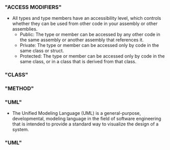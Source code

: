 ### "ACCESS MODIFIERS"
* All types and type members have an accessibility level, which controls whether they can be used from other code in your assembly or other assemblies. 
    * Public: The type or member can be accessed by any other code in the same assembly or another assembly that references it.
    * Private: The type or member can be accessed only by code in the same class or struct.
    * Protected: The type or member can be accessed only by code in the same class, or in a class that is derived from that class.
### "CLASS"
### "METHOD"
### "UML"
* The Unified Modeling Language (UML) is a general-purpose, developmental, modeling language in the field of software engineering that is intended to provide a standard way to visualize the design of a system.
### "UML"
